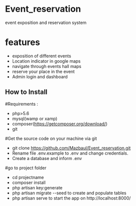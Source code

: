 # Event_reservation
event exposition and reservation system
# features
- exposition of different events
- Location indicator in google maps
- navigate through events hall maps
- reserve your place in the event
- Admin login and dashboard

## How to Install

#Requirements :
- php>5.6
- mysql(wamp or xamp)
- composer(https://getcomposer.org/download/)
- git

 #Get the source code on your machine via git
 - git clone https://github.com/Mazbaul/Event_reservation.git
 - Rename file .env.example to .env and change credentials.
 - Create a database and inform .env

 #go to project folder
- cd projectname
- composer install
- php artisan key:generate
- php artisan migrate --seed to create and      populate tables
- php artisan serve to start the app on http://localhost:8000/

